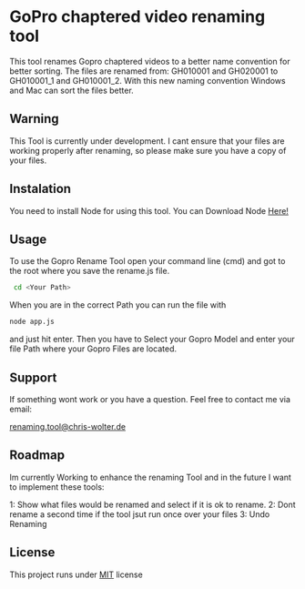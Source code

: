 # GoPro chaptered video renaming tool

This tool renames Gopro chaptered videos to a better name convention for better sorting.
The files are renamed from: GH010001 and GH020001 to GH010001_1 and GH010001_2. With this new naming convention Windows and Mac can sort the files better.

## Warning
This Tool is currently under development. I cant ensure that your files are working properly after renaming, so please make sure you have a copy of your files.

## Instalation

You need to install Node for using this tool. You can Download Node [Here!](https://nodejs.org/en/)

## Usage

To use the Gopro Rename Tool open your command line (cmd) and got to the root where you save the rename.js file. 
``` bash
 cd <Your Path>
 ```

 When you are in the correct Path you can run the file with
 ``` bash
 node app.js 
 ```

and just hit enter. Then you have to Select your Gopro Model and enter your file Path where your Gopro Files are located.

## Support
If something wont work or you have a question. Feel free to contact me via email:

renaming.tool@chris-wolter.de

## Roadmap

Im currently Working to enhance the renaming Tool and in the future I want to implement these tools:

1: Show what files would be renamed and select if it is ok to rename.
2: Dont rename a second time if the tool jsut run once over your files
3: Undo Renaming

## License

This project runs under [MIT](https://choosealicense.com/licenses/mit/) license